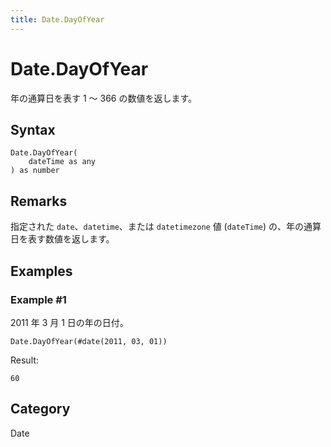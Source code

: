 ```yaml
---
title: Date.DayOfYear
---
```


# Date.DayOfYear


年の通算日を表す 1 ～ 366 の数値を返します。


## Syntax

```powerquery
Date.DayOfYear(
    dateTime as any
) as number
```


## Remarks

指定された <code>date</code>、<code>datetime</code>、または <code>datetimezone</code> 値 (<code>dateTime</code>) の、年の通算日を表す数値を返します。


## Examples

### Example #1 
2011 年 3 月 1 日の年の日付。
```powerquery
Date.DayOfYear(#date(2011, 03, 01))
```

Result: 
```powerquery
60
```




## Category
Date
